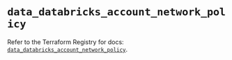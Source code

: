 # `data_databricks_account_network_policy`

Refer to the Terraform Registry for docs: [`data_databricks_account_network_policy`](https://registry.terraform.io/providers/databricks/databricks/1.84.0/docs/data-sources/account_network_policy).
